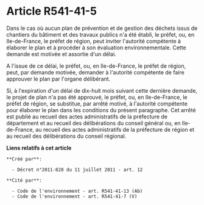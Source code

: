 # Article R541-41-5

Dans le cas où aucun plan de prévention et de gestion des déchets issus de chantiers du bâtiment et des travaux publics n'a
été établi, le préfet, ou, en Ile-de-France, le préfet de région, peut inviter l'autorité compétente à élaborer le plan et à
procéder à son évaluation environnementale. Cette demande est motivée et assortie d'un délai. 

A l'issue de ce délai, le préfet, ou, en Ile-de-France, le préfet de région, peut, par demande motivée, demander à l'autorité
compétente de faire approuver le plan par l'organe délibérant. 

Si, à l'expiration d'un délai de dix-huit mois suivant cette dernière demande, le projet de plan n'a pas été approuvé, le
préfet, ou, en Ile-de-France, le préfet de région, se substitue, par arrêté motivé, à l'autorité compétente pour élaborer le
plan dans les conditions du présent paragraphe. Cet arrêté est publié au recueil des actes administratifs de la préfecture de
département et au recueil des délibérations du conseil général ou, en Ile-de-France, au recueil des actes administratifs de
la préfecture de région et au recueil des délibérations du conseil régional.

**Liens relatifs à cet article**

	**Créé par**:

	  - Décret n°2011-828 du 11 juillet 2011 - art. 12

	**Cité par**:

	  - Code de l'environnement - art. R541-41-13 (Ab)
	  - Code de l'environnement - art. R541-41-7 (V)

